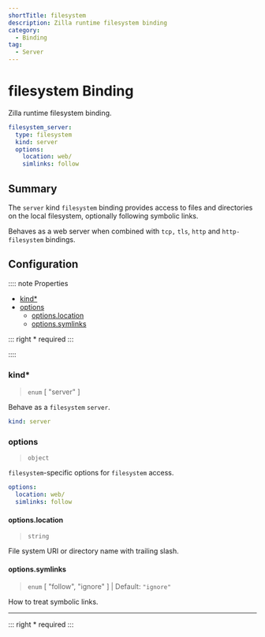 ```yaml
---
shortTitle: filesystem
description: Zilla runtime filesystem binding
category:
  - Binding
tag:
  - Server
---
```


# filesystem Binding

Zilla runtime filesystem binding.

```yaml {2}
filesystem_server:
  type: filesystem
  kind: server
  options:
    location: web/
    simlinks: follow
```

## Summary

The `server` kind `filesystem` binding provides access to files and directories on the local filesystem, optionally following symbolic links.

Behaves as a web server when combined with `tcp,` `tls`, `http` and `http-filesystem` bindings.

## Configuration

:::: note Properties

- [kind\*](#kind)
- [options](#options)
  - [options.location](#options-location)
  - [options.symlinks](#options-symlinks)

::: right
\* required
:::

::::

### kind\*

> `enum` [ "server" ]

Behave as a `filesystem` `server`.

```yaml
kind: server
```

### options

> `object`

`filesystem`-specific options for `filesystem` access.

```yaml
options:
  location: web/
  simlinks: follow
```

#### options.location

> `string`

File system URI or directory name with trailing slash.

#### options.symlinks

> `enum` [ "follow", "ignore" ] | Default: `"ignore"`
 
How to treat symbolic links.

---

::: right
\* required
:::
